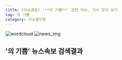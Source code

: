 ```yaml
---
title: (이슈클립) '**의 기쁨**' 관련 이슈, 기사 모아 보기
tag: 의 기쁨
category: 이슈클리핑
---
```

![wordcloud](https://s3.ap-northeast-2.amazonaws.com/lyrics101-wordcloud/2018-09-07-1536258379.png)
![news_img](https://user-images.githubusercontent.com/42597476/44507050-1206f400-a6e4-11e8-8d98-7ffbfebb353f.png)
## **'**의 기쁨**'** 뉴스속보 검색결과


